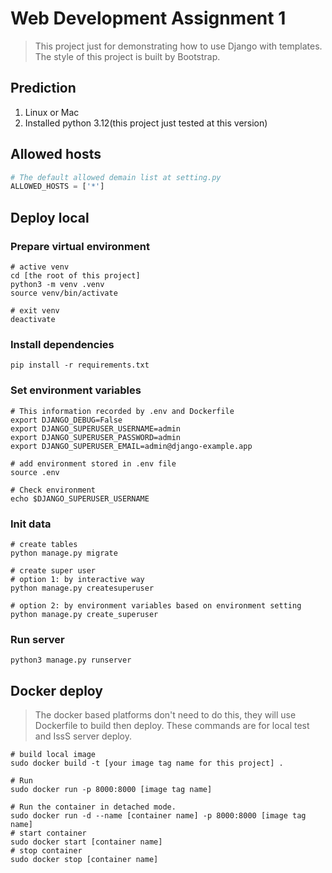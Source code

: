 # Web Development Assignment 1

> This project just for demonstrating how to use Django with templates.
> The style of this project is built by Bootstrap.

## Prediction

1. Linux or Mac
2. Installed python 3.12(this project just tested at this version)

## Allowed hosts

```python
# The default allowed demain list at setting.py
ALLOWED_HOSTS = ['*']
```

## Deploy local

### Prepare virtual environment

```shell
# active venv
cd [the root of this project]
python3 -m venv .venv
source venv/bin/activate
```

```shell
# exit venv
deactivate
```

### Install dependencies

```shell
pip install -r requirements.txt
```

### Set environment variables

```shell
# This information recorded by .env and Dockerfile
export DJANGO_DEBUG=False
export DJANGO_SUPERUSER_USERNAME=admin
export DJANGO_SUPERUSER_PASSWORD=admin
export DJANGO_SUPERUSER_EMAIL=admin@django-example.app
```

```shell
# add environment stored in .env file
source .env
```

```shell
# Check environment
echo $DJANGO_SUPERUSER_USERNAME
```

### Init data
```shell
# create tables
python manage.py migrate

# create super user
# option 1: by interactive way
python manage.py createsuperuser

# option 2: by environment variables based on environment setting
python manage.py create_superuser
```

### Run server

```shell
python3 manage.py runserver
```

## Docker deploy

> The docker based platforms don't need to do this, they will use Dockerfile to build then deploy.
> These commands are for local test and IssS server deploy.

```shell
# build local image
sudo docker build -t [your image tag name for this project] .

# Run 
sudo docker run -p 8000:8000 [image tag name]

# Run the container in detached mode.
sudo docker run -d --name [container name] -p 8000:8000 [image tag name]
# start container
sudo docker start [container name]
# stop container
sudo docker stop [container name]
```





